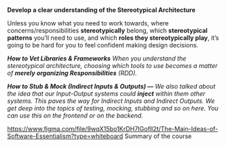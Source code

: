 **Develop a clear understanding of the Stereotypical Architecture** 

Unless you know what you need to work towards, where concerns/responsibilities **stereotypically** belong, which **stereotypical patterns** you’ll need to use, and which **roles they stereotypically play**, it’s going to be hard for you to feel confident making design decisions.

_**How to Vet Libraries & Frameworks**_
_When you understand the stereotypical architecture, choosing which tools to use becomes a matter of **merely organizing Responsibilities** (RDD)._

_**How to Stub & Mock (Indirect Inputs & Outputs) —** We also talked about the idea that our Input-Output systems could **inject** within them other systems. This paves the way for Indirect Inputs and Indirect Outputs. We get deep into the topics of testing, mocking, stubbing and so on here. You can use this on the frontend or on the backend._

https://www.figma.com/file/9wqX15bo1KrDH7IGofll2t/The-Main-Ideas-of-Software-Essentialism?type=whiteboard
Summary of the course 